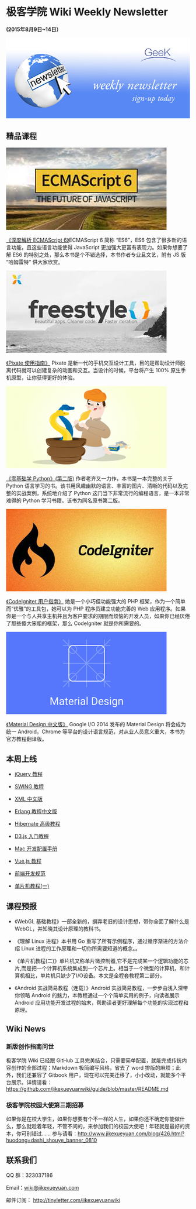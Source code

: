 # 极客学院 Wiki Weekly Newsletter  
 
**(2015年8月9日~14日）**

![newsletterlogo](images/newsletter-banner.jpg)  

## 精品课程

![](images/es.jpg)

[《深度解析 ECMAScript 6》](http://wiki.jikexueyuan.com/project/es-six-deeply/)ECMAScript 6 简称 “ES6”，ES6 包含了很多新的语言功能，且这些语言功能使得 JavaScript 更加强大更富有表现力。如果你想要了解 ES6 的特别之处，那么本书是个不错选择，本书作者专业且文艺，附有 JS 版 “哈姆雷特” 供大家欣赏。

![](images/pixate.jpg)

[《Pixate 使用指南》](http://wiki.jikexueyuan.com/project/pixate-guide/) Pixate 是新一代的手机交互设计工具，目的是帮助设计师脱离代码就可以创建复杂的动画和交互。当设计的时候，平台将产生 100% 原生手机原型，让你获得更好的体验。

![](images/python.jpg)

[《零基础学 Python》(第二版)](http://wiki.jikexueyuan.com/project/start-learning-python/)
作者老齐又一力作，本书是一本完整的关于 Python 语言学习的书。该书用风趣幽默的语言、丰富的图片、清晰的代码以及完整的实战案例，系统地介绍了 Python 这门当下非常流行的编程语言，是一本非常难得的 Python 学习书籍。该书为同名原书第二版。

![](images/codeigniter.jpg)

[《CodeIgniter 用户指南》](http://wiki.jikexueyuan.com/project/codeigniter-user-guide/)
她是一个小巧但功能强大的 PHP 框架，作为一个简单而“优雅”的工具包，她可以为 PHP 程序员建立功能完善的 Web 应用程序。如果你是一个与人共享主机并且为客户要求的期限而烦恼的开发人员，如果你已经厌倦了那些傻大笨粗的框架，那么 CodeIgniter 就是你所需要的。

![](images/material-design.jpg)

[《Material Design 中文版》](http://wiki.jikexueyuan.com/project/windowsappbook/)
Google I/O 2014 发布的 Material Design 将会成为统一 Android，Chrome 等平台的设计语言规范，对从业人员意义重大，本书为官方教程翻译版。

## 本周上线

- [jQuery 教程](http://wiki.jikexueyuan.com/project/jquery/)

- [SWING 教程](http://wiki.jikexueyuan.com/project/swing/)

- [XML 中文版](http://wiki.jikexueyuan.com/project/xml/)

- [Erlang 教程中文版](http://wiki.jikexueyuan.com/project/erlang/)

- [Hibernate 高级教程](http://wiki.jikexueyuan.com/project/hibernate_articles/)

- [D3.js 入门教程](http://wiki.jikexueyuan.com/project/d3wiki/)

- [Mac 开发配置手册](http://wiki.jikexueyuan.com/project/mac-dev-setup/)

- [Vue.js 教程](http://wiki.jikexueyuan.com/project/vue-js/)

- [前端开发规范](http://wiki.jikexueyuan.com/project/web-development/)
 
- [单片机教程(一)](http://wiki.jikexueyuan.com/project/mcu-tutorial-one/)


## 课程预报

- 《WebGL 基础教程》一部全新的，摒弃老旧的设计思想，带你全面了解什么是 WebGL，并知晓其设计原理的教科书。

- 《理解 Linux 进程》本书用 Go 重写了所有示例程序，通过循序渐进的方法介绍 Linux 进程的工作原理和一切你所需要知道的概念。。

- 《单片机教程(二)》单片机又称单片微控制器,它不是完成某一个逻辑功能的芯片,而是把一个计算机系统集成到一个芯片上。相当于一个微型的计算机，和计算机相比，单片机只缺少了I/O设备。本文是全程套教程第二部分。

- 《Android 实战简易教程（连载）》Android 实战简易教程，一步步由浅入深带你领略 Android 的魅力，本教程通过一个个简单实用的例子，向读者展示 Android 应用功能开发过程的始末，帮助读者更好理解每个功能的实现过程和原理。

## Wiki News

### 新版创作指南问世

极客学院 Wiki 已经跟 GitHub 工具完美结合，只需要简单配置，就能完成传统内容创作的全部过程；Markdown 极简编写风格，省去了 word 排版的麻烦；此外，我们还兼容了 Gitbook 用户，现在可以完美迁移了，小小改动，就能多个平台展示。详情请看：<https://github.com/jikexueyuanwiki/guide/blob/master/README.md>

### 极客学院校园大使第三期招募

如果你是在校大学生，如果你想要有个不一样的人生，如果你还不确定你能做什么，那么就趁着年轻，不管不问的，来参加我们的校园大使吧！年轻就是最好的资本，你可别错过......
参与请看：<http://www.jikexueyuan.com/blog/426.html?huodong=dashi_shouye_banner_0810>

## 联系我们

QQ 群：323037186

Email：wiki@jikexueyuan.com

邮件订阅： <http://tinyletter.com/jikexueyuanwiki>




